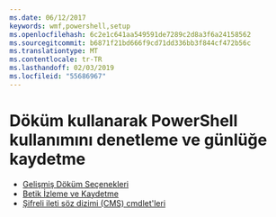 ```yaml
---
ms.date: 06/12/2017
keywords: wmf,powershell,setup
ms.openlocfilehash: 6c2e1c641aa549591de7289c2d8a3f6a24158562
ms.sourcegitcommit: b6871f21bd666f9cd71dd336bb3f844cf472b56c
ms.translationtype: MT
ms.contentlocale: tr-TR
ms.lasthandoff: 02/03/2019
ms.locfileid: "55686967"
---
```

# <a name="audit-powershell-usage-using-transcription-and-logging"></a>Döküm kullanarak PowerShell kullanımını denetleme ve günlüğe kaydetme

- [Gelişmiş Döküm Seçenekleri](audit_transcript.md)
- [Betik İzleme ve Kaydetme](audit_script.md)
- [Şifreli ileti söz dizimi (CMS) cmdlet'leri](audit_cms.md)
